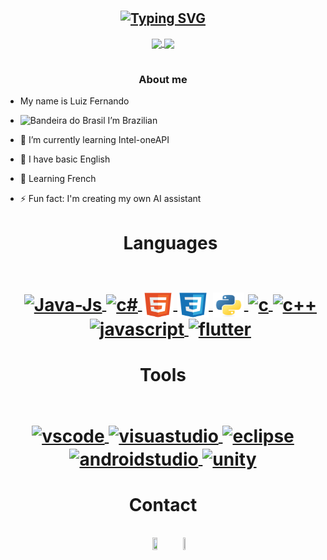   # 
  <div align="center">  
      
  ## <a href="https://github.com/Luix-F/Luix-F"><img src="https://readme-typing-svg.demolab.com?font=Fira+Code&duration=2300&size=30&pause=1000&color=C7CBFD&width=500&lines=Hi+there%2C+I'm+Luiz+Fernando.;I+am+a+Computer+Scientist.;I+am+a+student+at+PUC+Minas." alt="Typing SVG" /></a>
</div>

    
<div align="center"> 
  <a href="https://github.com/Luix-F/Luix-F">
  <img align="center" height="180cm" src="https://github-readme-stats.vercel.app/api?username=Luix-F&show_icons=true&theme=dark" />
</a>
<a href="https://github.com/Luix-F/Luix-F">
  <img align="center" height="180cm" src="https://github-readme-stats.vercel.app/api/top-langs/?username=Luix-F&theme=dark&layout=compact" />
</a>
  </div>

  #
  <h3 align="center"> About me </h3>
  
- My name is Luiz Fernando <div style="display: inline_block" >
- <img src="https://upload.wikimedia.org/wikipedia/commons/0/05/Flag_of_Brazil.svg" alt="Bandeira do Brasil" width="25" height="15"> I’m Brazilian </div>
- 🌱 I’m currently learning Intel-oneAPI
- 📕 I have basic English
- 🎯 Learning French
- ⚡ Fun fact: I'm creating my own AI assistant
  #
  
  # **<p align="center">Languages</p>** <div align="center">  <div style="display: inline_block" ><br> <a href="https://github.com/Luix-F/Luix-F"> <img align="center" alt="Java-Js" height="40" width="50" src="https://cdn.jsdelivr.net/gh/devicons/devicon@latest/icons/java/java-original.svg"> <img align="center" alt="c#" height="40" width="50" src="https://cdn.jsdelivr.net/gh/devicons/devicon@latest/icons/csharp/csharp-original.svg"/> <img align="center" alt="HTML" height="40" width="50" src="https://raw.githubusercontent.com/devicons/devicon/master/icons/html5/html5-original.svg"> <img align="center" alt="CSS" height="40" width="50" src="https://raw.githubusercontent.com/devicons/devicon/master/icons/css3/css3-original.svg">  <img align="center" alt="Python" height="40" width="50" src="https://raw.githubusercontent.com/devicons/devicon/master/icons/python/python-original.svg">  <img align="center" alt="c" height="40" width="50" src="https://cdn.jsdelivr.net/gh/devicons/devicon@latest/icons/c/c-original.svg">  <img align="center" alt="c++" height="40" width="50" src="https://cdn.jsdelivr.net/gh/devicons/devicon@latest/icons/cplusplus/cplusplus-original.svg">      <img align="center" alt="javascript" height="40" width="50" src="https://cdn.jsdelivr.net/gh/devicons/devicon@latest/icons/javascript/javascript-original.svg">      <img align="center" alt="flutter" height="40" width="50" src="https://cdn.jsdelivr.net/gh/devicons/devicon@latest/icons/flutter/flutter-original.svg"> 
  </a>  </div> </div>
  
# **<p align="center">Tools</p>** <div align="center">  <div style="display: inline_block" ><br> <a href="https://github.com/Luix-F/Luix-F"> <img align="center" alt="vscode" height="40" width="50" src="https://cdn.jsdelivr.net/gh/devicons/devicon@latest/icons/vscode/vscode-original.svg"> <img align="center" alt="visuastudio" height="40" width="50" src="https://cdn.jsdelivr.net/gh/devicons/devicon@latest/icons/visualstudio/visualstudio-original.svg"> <img align="center" alt="eclipse" height="40" width="50" src="https://cdn.jsdelivr.net/gh/devicons/devicon@latest/icons/eclipse/eclipse-original.svg"> <img align="center" alt="androidstudio" height="40" width="50" src="https://cdn.jsdelivr.net/gh/devicons/devicon@latest/icons/androidstudio/androidstudio-original.svg"> <img align="center" alt="unity" height="40" width="50" src="https://cdn.jsdelivr.net/gh/devicons/devicon@latest/icons/unity/unity-original.svg"> 
</a> </div>

# **<p align="center">Contact</p>** <div align="center"> <a href = "mailto:luizfernandoe30@gmail.com"> <img height="10%" width="12%" src="https://img.shields.io/badge/-Gmail-%23333?style=for-the-badge&logo=gmail&logoColor=white" target="_blank"></a>  <a href = "https://www.linkedin.com/in/luiz-fernando-antunes-da-silva-frassi-40aa4422b/"> <img height="4%" width="3.8%" src="https://cdn.jsdelivr.net/gh/devicons/devicon@latest/icons/linkedin/linkedin-original.svg" target="_blank"></a>

  <!--<a href="https://www.youtube.com/channel/UC_-uuuZbY0AAt9CViNzvc-Q" target="_blank"><img src="https://img.shields.io/badge/YouTube-FF0000?style=for-the-badge&logo=youtube&logoColor=white" target="_blank"></a>
  <a href="https://instagram.com/rafaballerini" target="_blank"><img src="https://img.shields.io/badge/-Instagram-%23E4405F?style=for-the-badge&logo=instagram&logoColor=white" target="_blank"></a>
 	<a href="https://www.twitch.tv/rafaballerinii" target="_blank"><img src="https://img.shields.io/badge/Twitch-9146FF?style=for-the-badge&logo=twitch&logoColor=white" target="_blank"></a>
  <a href="https://discord.gg/wagxzStdcR" target="_blank"><img src="https://img.shields.io/badge/Discord-7289DA?style=for-the-badge&logo=discord&logoColor=white" target="_blank"></a>
  <a href="https://www.linkedin.com/in/rafaella-ballerini-45875016a" target="_blank"><img src="https://img.shields.io/badge/-LinkedIn-%230077B5?style=for-the-badge&logo=linkedin&logoColor=white" target="_blank"></a> 
  -->
</div>
  

